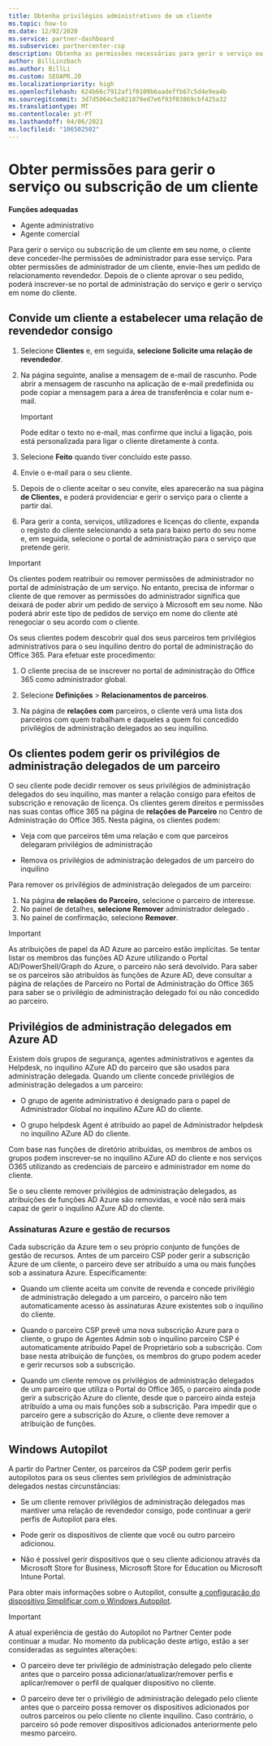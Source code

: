 ```yaml
---
title: Obtenha privilégios administrativos de um cliente
ms.topic: how-to
ms.date: 12/02/2020
ms.service: partner-dashboard
ms.subservice: partnercenter-csp
description: Obtenha as permissões necessárias para gerir o serviço ou subscrição de um cliente em seu nome. Saiba como as permissões são concedidas, revogadas e geridas.
author: BillLinzbach
ms.author: BillLi
ms.custom: SEOAPR.20
ms.localizationpriority: high
ms.openlocfilehash: 624b66c7912af1f0109b6aadeffb67c5d4e9ea4b
ms.sourcegitcommit: 3d7d5064c5e021079ed7e6f93f03869cbf425a32
ms.translationtype: MT
ms.contentlocale: pt-PT
ms.lasthandoff: 04/06/2021
ms.locfileid: "106502502"
---
```

# <a name="obtain-permissions-to-manage-a-customers-service-or-subscription"></a>Obter permissões para gerir o serviço ou subscrição de um cliente

**Funções adequadas**

- Agente administrativo
- Agente comercial

Para gerir o serviço ou subscrição de um cliente em seu nome, o cliente deve conceder-lhe permissões de administrador para esse serviço. Para obter permissões de administrador de um cliente, envie-lhes um pedido de relacionamento revendedor. Depois de o cliente aprovar o seu pedido, poderá inscrever-se no portal de administração do serviço e gerir o serviço em nome do cliente. 

## <a name="invite-a-customer-to-establish-a-reseller-relationship-with-you"></a>Convide um cliente a estabelecer uma relação de revendedor consigo

1.  Selecione **Clientes** e, em seguida, **selecione Solicite uma relação de revendedor**.

2.  Na página seguinte, analise a mensagem de e-mail de rascunho. Pode abrir a mensagem de rascunho na aplicação de e-mail predefinida ou pode copiar a mensagem para a área de transferência e colar num e-mail. 

    >[!IMPORTANT]
    >Pode editar o texto no e-mail, mas confirme que inclui a ligação, pois está personalizada para ligar o cliente diretamente à conta. 
    
3.  Selecione **Feito** quando tiver concluído este passo.

4.  Envie o e-mail para o seu cliente.

5.  Depois de o cliente aceitar o seu convite, eles aparecerão na sua página **de Clientes,** e poderá providenciar e gerir o serviço para o cliente a partir daí.

6.  Para gerir a conta, serviços, utilizadores e licenças do cliente, expanda o registo do cliente selecionando a seta para baixo perto do seu nome e, em seguida, selecione o portal de administração para o serviço que pretende gerir.

>[!IMPORTANT]  
>Os clientes podem reatribuir ou remover permissões de administrador no portal de administração de um serviço. No entanto, precisa de informar o cliente de que remover as permissões do administrador significa que deixará de poder abrir um pedido de serviço à Microsoft em seu nome. Não poderá abrir este tipo de pedidos de serviço em nome do cliente até renegociar o seu acordo com o cliente.

Os seus clientes podem descobrir qual dos seus parceiros tem privilégios administrativos para o seu inquilino dentro do portal de administração do Office 365. Para efetuar este procedimento:

1. O cliente precisa de se inscrever no portal de administração do Office 365 como administrador global.

2. Selecione **Definições**  >  **Relacionamentos de parceiros**.

3. Na página de **relações com** parceiros, o cliente verá uma lista dos parceiros com quem trabalham e daqueles a quem foi concedido privilégios de administração delegados ao seu inquilino.

## <a name="customers-can-manage-a-partners-delegated-admin-privileges"></a>Os clientes podem gerir os privilégios de administração delegados de um parceiro 

O seu cliente pode decidir remover os seus privilégios de administração delegados do seu inquilino, mas manter a relação consigo para efeitos de subscrição e renovação de licença. Os clientes gerem direitos e permissões nas suas contas office 365 na página de **relações de Parceiro** no Centro de Administração do Office 365. Nesta página, os clientes podem:

- Veja com que parceiros têm uma relação e com que parceiros delegaram privilégios de administração

- Remova os privilégios de administração delegados de um parceiro do inquilino

Para remover os privilégios de administração delegados de um parceiro:

1. Na página **de relações do Parceiro,** selecione o parceiro de interesse.
2. No painel de detalhes, **selecione Remover** administrador delegado .
3. No painel de confirmação, selecione **Remover**.

>[!IMPORTANT]  
>As atribuições de papel da AD Azure ao parceiro estão implícitas. Se tentar listar os membros das funções AD Azure utilizando o Portal AD/PowerShell/Graph do Azure, o parceiro não será devolvido. Para saber se os parceiros são atribuídos às funções de Azure AD, deve consultar a página de relações de Parceiro no Portal de Administração do Office 365 para saber se o privilégio de administração delegado foi ou não concedido ao parceiro.

## <a name="delegated-admin-privileges-in-azure-ad"></a>Privilégios de administração delegados em Azure AD 

Existem dois grupos de segurança, agentes administrativos e agentes da Helpdesk, no inquilino AZure AD do parceiro que são usados para administração delegada. Quando um cliente concede privilégios de administração delegados a um parceiro:

- O grupo de agente administrativo é designado para o papel de Administrador Global no inquilino AZure AD do cliente.

- O grupo helpdesk Agent é atribuído ao papel de Administrador helpdesk no inquilino AZure AD do cliente.

Com base nas funções de diretório atribuídas, os membros de ambos os grupos podem inscrever-se no inquilino AZure AD do cliente e nos serviços O365 utilizando as credenciais de parceiro e administrador em nome do cliente.

Se o seu cliente remover privilégios de administração delegados, as atribuições de funções AD Azure são removidas, e você não será mais capaz de gerir o inquilino AZure AD do cliente.

### <a name="azure-subscriptions-and-resource-management"></a>Assinaturas Azure e gestão de recursos

Cada subscrição da Azure tem o seu próprio conjunto de funções de gestão de recursos. Antes de um parceiro CSP poder gerir a subscrição Azure de um cliente, o parceiro deve ser atribuído a uma ou mais funções sob a assinatura Azure. Especificamente:

- Quando um cliente aceita um convite de revenda e concede privilégio de administração delegado a um parceiro, o parceiro não tem automaticamente acesso às assinaturas Azure existentes sob o inquilino do cliente.

- Quando o parceiro CSP prevê uma nova subscrição Azure para o cliente, o grupo de Agentes Admin sob o inquilino parceiro CSP é automaticamente atribuído Papel de Proprietário sob a subscrição. Com base nesta atribuição de funções, os membros do grupo podem aceder e gerir recursos sob a subscrição.

- Quando um cliente remove os privilégios de administração delegados de um parceiro que utiliza o Portal do Office 365, o parceiro ainda pode gerir a subscrição Azure do cliente, desde que o parceiro ainda esteja atribuído a uma ou mais funções sob a subscrição. Para impedir que o parceiro gere a subscrição do Azure, o cliente deve remover a atribuição de funções.

## <a name="windows-autopilot"></a>Windows Autopilot

A partir do Partner Center, os parceiros da CSP podem gerir perfis autopilotos para os seus clientes sem privilégios de administração delegados nestas circunstâncias: 

- Se um cliente remover privilégios de administração delegados mas mantiver uma relação de revendedor consigo, pode continuar a gerir perfis de Autopilot para eles.

- Pode gerir os dispositivos de cliente que você ou outro parceiro adicionou. 

- Não é possível gerir dispositivos que o seu cliente adicionou através da Microsoft Store for Business, Microsoft Store for Education ou Microsoft Intune Portal.

Para obter mais informações sobre o Autopilot, consulte [a configuração do dispositivo Simplificar com o Windows Autopilot](autopilot.md).

>[!IMPORTANT]  
>A atual experiência de gestão do Autopilot no Partner Center pode continuar a mudar. No momento da publicação deste artigo, estão a ser consideradas as seguintes alterações:

- O parceiro deve ter privilégio de administração delegado pelo cliente antes que o parceiro possa adicionar/atualizar/remover perfis e aplicar/remover o perfil de qualquer dispositivo no cliente.

- O parceiro deve ter o privilégio de administração delegado pelo cliente antes que o parceiro possa remover os dispositivos adicionados por outros parceiros ou pelo cliente no cliente inquilino. Caso contrário, o parceiro só pode remover dispositivos adicionados anteriormente pelo mesmo parceiro.
